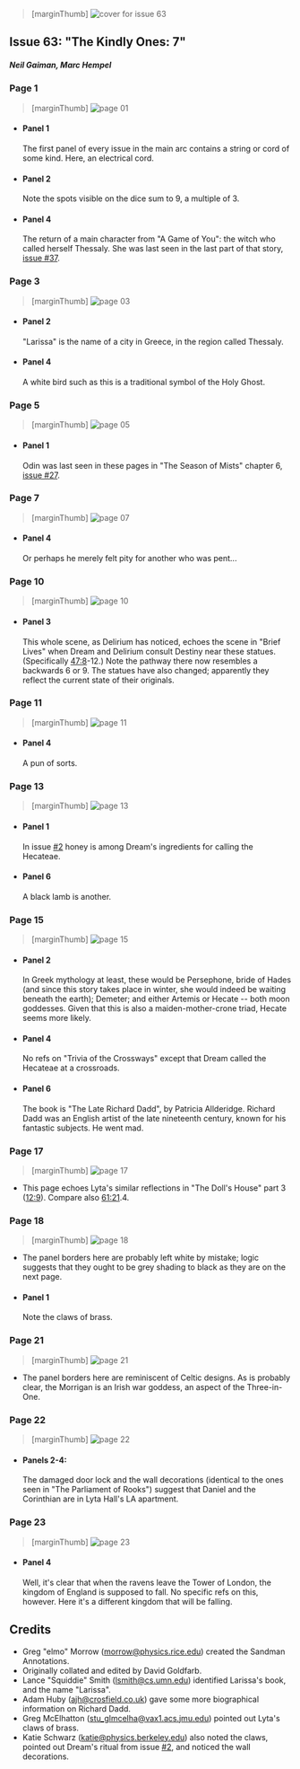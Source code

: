 > [marginThumb] ![cover for issue 63](thumbnails/sandman.63/page00.jpg)

## Issue 63: "The Kindly Ones: 7"

##### Neil Gaiman, Marc Hempel

### Page 1

> [marginThumb] ![page 01](thumbnails/sandman.63/page01.jpg)

- #### Panel 1

  The first panel of every issue in the main arc contains a string or cord of some kind. Here, an electrical cord.

- #### Panel 2

  Note the spots visible on the dice sum to 9, a multiple of 3.

- #### Panel 4

  The return of a main character from "A Game of You": the witch who called herself Thessaly. She was last seen in the last part of that story, [issue #37](sandman.37.md).

### Page 3

> [marginThumb] ![page 03](thumbnails/sandman.63/page03.jpg)

- #### Panel 2

  "Larissa" is the name of a city in Greece, in the region called Thessaly.

- #### Panel 4

  A white bird such as this is a traditional symbol of the Holy Ghost.

### Page 5

> [marginThumb] ![page 05](thumbnails/sandman.63/page05.jpg)

- #### Panel 1

  Odin was last seen in these pages in "The Season of Mists" chapter 6, [issue #27](sandman.27.md).

### Page 7

> [marginThumb] ![page 07](thumbnails/sandman.63/page07.jpg)

- #### Panel 4

  Or perhaps he merely felt pity for another who was pent...

### Page 10

> [marginThumb] ![page 10](thumbnails/sandman.63/page10.jpg)

- #### Panel 3

  This whole scene, as Delirium has noticed, echoes the scene in "Brief Lives" when Dream and Delirium consult Destiny near these statues. (Specifically [47:8](sandman.47.md#page-8)-12.) Note the pathway there now resembles a backwards 6 or 9. The statues have also changed; apparently they reflect the current state of their originals.

### Page 11

> [marginThumb] ![page 11](thumbnails/sandman.63/page11.jpg)

- #### Panel 4

  A pun of sorts.

### Page 13

> [marginThumb] ![page 13](thumbnails/sandman.63/page13.jpg)

- #### Panel 1

  In issue [#2](sandman.02.md) honey is among Dream's ingredients for calling the Hecateae.

- #### Panel 6

  A black lamb is another.

### Page 15

> [marginThumb] ![page 15](thumbnails/sandman.63/page15.jpg)

- #### Panel 2

  In Greek mythology at least, these would be Persephone, bride of Hades (and since this story takes place in winter, she would indeed be waiting beneath the earth); Demeter; and either Artemis or Hecate -- both moon goddesses. Given that this is also a maiden-mother-crone triad, Hecate seems more likely.

- #### Panel 4

  No refs on "Trivia of the Crossways" except that Dream called the Hecateae at a crossroads.

- #### Panel 6

  The book is "The Late Richard Dadd", by Patricia Allderidge. Richard Dadd was an English artist of the late nineteenth century, known for his fantastic subjects. He went mad.

### Page 17

> [marginThumb] ![page 17](thumbnails/sandman.63/page17.jpg)

- This page echoes Lyta's similar reflections in "The Doll's House" part 3 ([12:9](sandman.12.md#page-9)). Compare also [61:21](sandman.61.md#page-21).4.

### Page 18

> [marginThumb] ![page 18](thumbnails/sandman.63/page18.jpg)

- The panel borders here are probably left white by mistake; logic suggests that they ought to be grey shading to black as they are on the next page.

- #### Panel 1

  Note the claws of brass.

### Page 21

> [marginThumb] ![page 21](thumbnails/sandman.63/page21.jpg)

- The panel borders here are reminiscent of Celtic designs. As is probably clear, the Morrigan is an Irish war goddess, an aspect of the Three-in-One.

### Page 22

> [marginThumb] ![page 22](thumbnails/sandman.63/page22.jpg)

- #### Panels 2-4:

  The damaged door lock and the wall decorations (identical to the ones seen in "The Parliament of Rooks") suggest that Daniel and the Corinthian are in Lyta Hall's LA apartment.

### Page 23

> [marginThumb] ![page 23](thumbnails/sandman.63/page23.jpg)

- #### Panel 4

  Well, it's clear that when the ravens leave the Tower of London, the kingdom of England is supposed to fall. No specific refs on this, however. Here it's a different kingdom that will be falling.

## Credits

- Greg "elmo" Morrow (morrow@physics.rice.edu) created the Sandman Annotations.
- Originally collated and edited by David Goldfarb.
- Lance "Squiddie" Smith (lsmith@cs.umn.edu) identified Larissa's book, and the name "Larissa".
- Adam Huby (ajh@crosfield.co.uk) gave some more biographical information on Richard Dadd.
- Greg McElhatton (stu_glmcelha@vax1.acs.jmu.edu) pointed out Lyta's claws of brass.
- Katie Schwarz (katie@physics.berkeley.edu) also noted the claws, pointed out Dream's ritual from issue [#2](sandman.02.md), and noticed the wall decorations.
